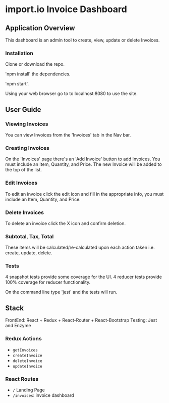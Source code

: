 
# import.io Invoice Dashboard

## Application Overview
This dashboard is an admin tool to create, view, update or delete Invoices.


### Installation
Clone or download the repo.

'npm install' the dependencies.

'npm start'.

Using your web browser go to to localhost:8080 to use the site.


## User Guide

### Viewing Invoices
You can view Invoices from the 'Invoices' tab in the Nav bar.

### Creating Invoices
On the 'Invoices' page there's an 'Add Invoice' button to add Invoices. You must include an Item, Quantity, and Price. The new Invoice will be added to the top of the list.

### Edit Invoices
To edit an invoice click the edit icon and fill in the appropriate info, you must include an Item, Quantity, and Price.

### Delete Invoices
To delete an invoice click the X icon and confirm deletion.

### Subtotal, Tax, Total
These items will be calculated/re-calculated upon each action taken i.e. create, update, delete.

### Tests
4 snapshot tests provide some coverage for the UI.
4 reducer tests provide 100% coverage for reducer functionality.

On the command line type 'jest' and the tests will run.

## Stack
  FrontEnd: React + Redux + React-Router + React-Bootstrap
  Testing: Jest and Enzyme


### Redux Actions
  - `getInvoices`
  - `createInvoice`
  - `deleteInvoice`
  - `updateInvoice`


### React Routes
  - `/` Landing Page
  - `/invoices`: invoice dashboard


